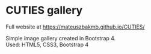 # CUTIES gallery

Full website at https://mateuszbakmb.github.io/CUTIES/

Simple image gallery created in Bootstrap 4. <br>
Used: HTML5, CSS3, Bootstrap 4
